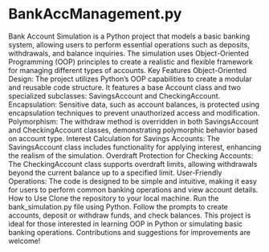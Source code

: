<h1>BankAccManagement.py</h1>
Bank Account Simulation is a Python project that models a basic banking system, allowing users to perform essential operations such as deposits, withdrawals, and balance inquiries. The simulation uses Object-Oriented Programming (OOP) principles to create a realistic and flexible framework for managing different types of accounts.
Key Features
Object-Oriented Design: The project utilizes Python’s OOP capabilities to create a modular and reusable code structure. It features a base Account class and two specialized subclasses: SavingsAccount and CheckingAccount.
Encapsulation: Sensitive data, such as account balances, is protected using encapsulation techniques to prevent unauthorized access and modification.
Polymorphism: The withdraw method is overridden in both SavingsAccount and CheckingAccount classes, demonstrating polymorphic behavior based on account type.
Interest Calculation for Savings Accounts: The SavingsAccount class includes functionality for applying interest, enhancing the realism of the simulation.
Overdraft Protection for Checking Accounts: The CheckingAccount class supports overdraft limits, allowing withdrawals beyond the current balance up to a specified limit.
User-Friendly Operations: The code is designed to be simple and intuitive, making it easy for users to perform common banking operations and view account details.
How to Use
Clone the repository to your local machine.
Run the bank_simulation.py file using Python.
Follow the prompts to create accounts, deposit or withdraw funds, and check balances.
This project is ideal for those interested in learning OOP in Python or simulating basic banking operations. Contributions and suggestions for improvements are welcome!
